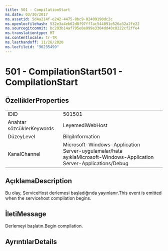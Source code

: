 ```yaml
---
title: 501 - CompilationStart
ms.date: 03/30/2017
ms.assetid: 5d4a214f-e242-4475-8bc9-02409190dc2c
ms.openlocfilehash: 532e3a4eb62d8f97ff7ac544091e526a32a2fe22
ms.sourcegitcommit: bc293b14af795e0e999e3304dd40c0222cf2ffe4
ms.translationtype: MT
ms.contentlocale: tr-TR
ms.lasthandoff: 11/26/2020
ms.locfileid: "96235499"
---
```

# <a name="501---compilationstart"></a><span data-ttu-id="97de7-102">501 - CompilationStart</span><span class="sxs-lookup"><span data-stu-id="97de7-102">501 - CompilationStart</span></span>

## <a name="properties"></a><span data-ttu-id="97de7-103">Özellikler</span><span class="sxs-lookup"><span data-stu-id="97de7-103">Properties</span></span>  
  
|||  
|-|-|  
|<span data-ttu-id="97de7-104">ID</span><span class="sxs-lookup"><span data-stu-id="97de7-104">ID</span></span>|<span data-ttu-id="97de7-105">501</span><span class="sxs-lookup"><span data-stu-id="97de7-105">501</span></span>|  
|<span data-ttu-id="97de7-106">Anahtar sözcükler</span><span class="sxs-lookup"><span data-stu-id="97de7-106">Keywords</span></span>|<span data-ttu-id="97de7-107">Leyemedi</span><span class="sxs-lookup"><span data-stu-id="97de7-107">WebHost</span></span>|  
|<span data-ttu-id="97de7-108">Düzey</span><span class="sxs-lookup"><span data-stu-id="97de7-108">Level</span></span>|<span data-ttu-id="97de7-109">Bilgi</span><span class="sxs-lookup"><span data-stu-id="97de7-109">Information</span></span>|  
|<span data-ttu-id="97de7-110">Kanal</span><span class="sxs-lookup"><span data-stu-id="97de7-110">Channel</span></span>|<span data-ttu-id="97de7-111">Microsoft-Windows-Application Server-uygulamalar/hata ayıkla</span><span class="sxs-lookup"><span data-stu-id="97de7-111">Microsoft-Windows-Application Server-Applications/Debug</span></span>|  
  
## <a name="description"></a><span data-ttu-id="97de7-112">Açıklama</span><span class="sxs-lookup"><span data-stu-id="97de7-112">Description</span></span>  

 <span data-ttu-id="97de7-113">Bu olay, ServiceHost derlemesi başladığında yayınlanır.</span><span class="sxs-lookup"><span data-stu-id="97de7-113">This event is emitted when the servicehost compilation begins.</span></span>  
  
## <a name="message"></a><span data-ttu-id="97de7-114">İleti</span><span class="sxs-lookup"><span data-stu-id="97de7-114">Message</span></span>  

 <span data-ttu-id="97de7-115">Derlemeyi başlatın.</span><span class="sxs-lookup"><span data-stu-id="97de7-115">Begin compilation.</span></span>  
  
## <a name="details"></a><span data-ttu-id="97de7-116">Ayrıntılar</span><span class="sxs-lookup"><span data-stu-id="97de7-116">Details</span></span>
